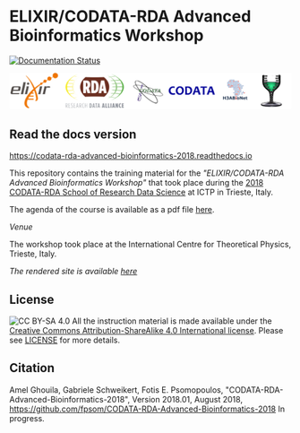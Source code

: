 # ELIXIR/CODATA-RDA Advanced Bioinformatics Workshop

[![Documentation Status](https://readthedocs.org/projects/codata-rda-advanced-bioinformatics-2018/badge/?version=latest)](https://codata-rda-advanced-bioinformatics-2018.readthedocs.io/en/latest/?badge=latest)

![ELIXIR, ICSU, CODATA Logos](_static/images/FinalCompleteLogo.png "ELIXIR, RDA, ICSU, CODATA, H3ABioNet, Goblet Logos")

## Read the docs version
https://codata-rda-advanced-bioinformatics-2018.readthedocs.io

This repository contains the training material for the _"ELIXIR/CODATA-RDA Advanced Bioinformatics Workshop"_ that took place during the [2018 CODATA-RDA School of Research Data Science](www.codata.org/datatrieste2018) at ICTP in Trieste, Italy.

The agenda of the course is available as a pdf file [here](/files/AdvancedBioinformaticsCourseMLProgramme.pdf).

_Venue_

The workshop took place at the International Centre for Theoretical Physics, Trieste, Italy.

_The rendered site is available [here](https://codata-rda-advanced-bioinformatics-2018.readthedocs.io)_

## License

![CC BY-SA 4.0](https://licensebuttons.net/l/by-sa/4.0/88x31.png)
All the instruction material is made available under the [Creative Commons Attribution-ShareAlike 4.0 International license](https://creativecommons.org/licenses/by-sa/4.0). Please see [LICENSE](LICENSE.md) for more details.

## Citation

Amel Ghouila, Gabriele Schweikert, Fotis E. Psomopoulos, "CODATA-RDA-Advanced-Bioinformatics-2018", Version 2018.01, August 2018, https://github.com/fpsom/CODATA-RDA-Advanced-Bioinformatics-2018 In progress.

